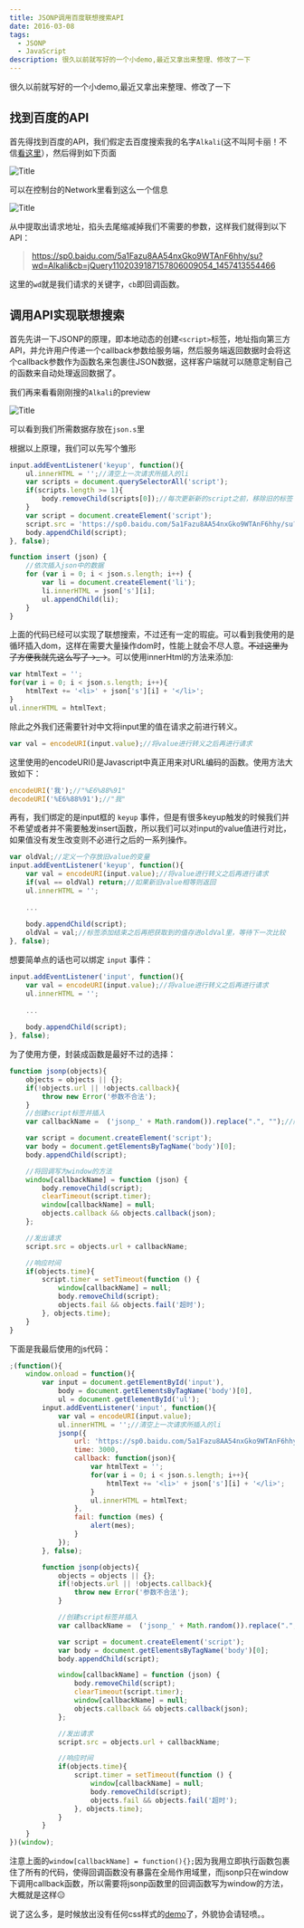 ```yaml
---
title: JSONP调用百度联想搜索API
date: 2016-03-08
tags:
  - JSONP
  - JavaScript
description: 很久以前就写好的一个小demo,最近又拿出来整理、修改了一下
---
```

很久以前就写好的一个小demo,最近又拿出来整理、修改了一下

## 找到百度的API
首先得找到百度的API，我们假定去百度搜索我的名字`Alkali`(这不叫阿卡丽！不信[看这里](http://fanyi.baidu.com/?aldtype=16047#en/zh/Alkali)），然后得到如下页面

![](https://demo.alkalixin.cn/jsonp_imgs/baidu1.png "Title")

可以在控制台的Network里看到这么一个信息

![](https://demo.alkalixin.cn/jsonp_imgs/baidu2.png "Title")

从中提取出请求地址，掐头去尾缩减掉我们不需要的参数，这样我们就得到以下API：

> https://sp0.baidu.com/5a1Fazu8AA54nxGko9WTAnF6hhy/su?wd=Alkali&cb=jQuery1102039187157806009054_1457413554466

这里的`wd`就是我们请求的关键字，`cb`即回调函数。

## 调用API实现联想搜索
首先先讲一下JSONP的原理，即本地动态的创建`<script>`标签，地址指向第三方API，并允许用户传递一个callback参数给服务端，然后服务端返回数据时会将这个callback参数作为函数名来包裹住JSON数据，这样客户端就可以随意定制自己的函数来自动处理返回数据了。

我们再来看看刚刚搜的`Alkali`的preview

![](https://demo.alkalixin.cn/jsonp_imgs/baidu3.png "Title")

可以看到我们所需数据存放在`json.s`里

根据以上原理，我们可以先写个雏形

```javascript
input.addEventListener('keyup', function(){
    ul.innerHTML = '';//清空上一次请求所插入的li
    var scripts = document.querySelectorAll('script');
    if(scripts.length >= 1){
        body.removeChild(scripts[0]);//每次更新新的script之前，移除旧的标签
    }
    var script = document.createElement('script');
    script.src = 'https://sp0.baidu.com/5a1Fazu8AA54nxGko9WTAnF6hhy/su?wd='+ input.value +'&cb=insert';
    body.appendChild(script);
}, false);

function insert (json) {
    //依次插入json中的数据
    for (var i = 0; i < json.s.length; i++) {
        var li = document.createElement('li');
        li.innerHTML = json['s'][i];
        ul.appendChild(li);
    }
}
```
上面的代码已经可以实现了联想搜索，不过还有一定的瑕疵。可以看到我使用的是循环插入dom，这样在需要大量操作dom时，性能上就会不尽人意。~~不过这里为了方便我就先这么写了→_→~~。可以使用innerHtml的方法来添加:

```javascript
var htmlText = '';
for(var i = 0; i < json.s.length; i++){
    htmlText += '<li>' + json['s'][i] + '</li>';
}
ul.innerHTML = htmlText;
```

除此之外我们还需要针对中文将input里的值在请求之前进行转义。

```javascript
var val = encodeURI(input.value);//将value进行转义之后再进行请求
```
这里使用的encodeURI()是Javascript中真正用来对URL编码的函数。使用方法大致如下：

```javascript
encodeURI('我');//"%E6%88%91"
decodeURI('%E6%88%91');//"我"
```

再有，我们绑定的是input框的 `keyup` 事件，但是有很多keyup触发的时候我们并不希望或者并不需要触发insert函数，所以我们可以对input的value值进行对比，如果值没有发生改变则不必进行之后的一系列操作。

```javascript
var oldVal;//定义一个存放旧value的变量
input.addEventListener('keyup', function(){
    var val = encodeURI(input.value);//将value进行转义之后再进行请求
    if(val == oldVal) return;//如果新旧value相等则返回
    ul.innerHTML = ''; 
  
    ...
   
    body.appendChild(script);
    oldVal = val;//标签添加结束之后再把获取到的值存进oldVal里，等待下一次比较
}, false);
```

想要简单点的话也可以绑定 `input` 事件：

```javascript
input.addEventListener('input', function(){
    var val = encodeURI(input.value);//将value进行转义之后再进行请求
    ul.innerHTML = ''; 
  
    ...
   
    body.appendChild(script);
}, false);
```
为了使用方便，封装成函数是最好不过的选择：

```javascript
function jsonp(objects){
    objects = objects || {};
    if(!objects.url || !objects.callback){
        throw new Error('参数不合法');
    }
    //创建script标签并插入
    var callbackName =  ('jsonp_' + Math.random()).replace(".", "");//随机生成callbackName

    var script = document.createElement('script');
    var body = document.getElementsByTagName('body')[0];
    body.appendChild(script);

	//将回调写为window的方法
    window[callbackName] = function (json) {
        body.removeChild(script);
        clearTimeout(script.timer);
        window[callbackName] = null;
        objects.callback && objects.callback(json);
    };

    //发出请求
    script.src = objects.url + callbackName;

    //响应时间
    if(objects.time){
        script.timer = setTimeout(function () {
            window[callbackName] = null;
            body.removeChild(script);
            objects.fail && objects.fail('超时');
        }, objects.time);
    }
}
```

下面是我最后使用的js代码：

```javascript
;(function(){
    window.onload = function(){
        var input = document.getElementById('input'),
            body = document.getElementsByTagName('body')[0],
            ul = document.getElementById('ul');
        input.addEventListener('input', function(){
            var val = encodeURI(input.value);
            ul.innerHTML = '';//清空上一次请求所插入的li
            jsonp({
                url: 'https://sp0.baidu.com/5a1Fazu8AA54nxGko9WTAnF6hhy/su?wd='+ val + '&cb=',
                time: 3000,
                callback: function(json){
                    var htmlText = '';
                    for(var i = 0; i < json.s.length; i++){
                        htmlText += '<li>' + json['s'][i] + '</li>';
                    }
                    ul.innerHTML = htmlText;
                },
                fail: function (mes) {
                    alert(mes);
                }
            });
        }, false);

        function jsonp(objects){
            objects = objects || {};
            if(!objects.url || !objects.callback){
                throw new Error('参数不合法');
            }

            //创建script标签并插入
            var callbackName =  ('jsonp_' + Math.random()).replace(".", "");//随机生成callbackName

            var script = document.createElement('script');
            var body = document.getElementsByTagName('body')[0];
            body.appendChild(script);

            window[callbackName] = function (json) {
                body.removeChild(script);
                clearTimeout(script.timer);
                window[callbackName] = null;
                objects.callback && objects.callback(json);
            };

            //发出请求
            script.src = objects.url + callbackName;

            //响应时间
            if(objects.time){
                script.timer = setTimeout(function () {
                    window[callbackName] = null;
                    body.removeChild(script);
                    objects.fail && objects.fail('超时');
                }, objects.time);
            }
        }
    }
})(window);
```
注意上面的`window[callbackName] = function(){};`因为我用立即执行函数包裹住了所有的代码，使得回调函数没有暴露在全局作用域里，而jsonp只在window下调用callback函数，所以需要将jsonp函数里的回调函数写为window的方法，大概就是这样😑

说了这么多，是时候放出没有任何css样式的[demo](https://demo.alkalixin.cn/jsonp)了，外貌协会请轻喷。。